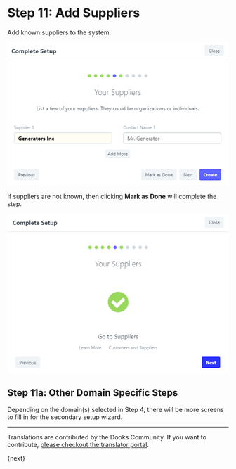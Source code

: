 <!-- add-breadcrumbs -->
# Step 11: Add Suppliers

Add known suppliers to the system.

<img alt="Language" class="screenshot" src="../assets/setup-wizard/step-11.png">

If suppliers are not known, then clicking **Mark as Done** will complete the step.

<img alt="Language" class="screenshot" src="../assets/setup-wizard/step-11a.png"> 


## Step 11a: Other Domain Specific Steps

Depending on the domain(s) selected in Step 4, there will be more screens to fill in for the secondary setup wizard.

---

Translations are contributed by the Dooks Community. If you want to contribute, [please checkout the translator portal](https://translate.dooks.com).

{next}
